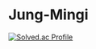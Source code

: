 # Jung-Mingi
[![Solved.ac Profile](http://mazassumnida.wtf/api/v2/generate_badge?boj=wjd4813)](https://solved.ac/wjd4813/)

